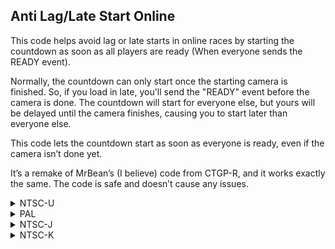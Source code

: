 ## Anti Lag/Late Start Online

This code helps avoid lag or late starts in online races by starting the countdown as soon as all players are ready (When everyone sends the READY event).

Normally, the countdown can only start once the starting camera is finished. So, if you load in late, you'll send the "READY" event before the camera is done. The countdown will start for everyone else, but yours will be delayed until the camera finishes, causing you to start later than everyone else.

This code lets the countdown start as soon as everyone is ready, even if the camera isn’t done yet.

It’s a remake of MrBean’s (I believe) code from CTGP-R, and it works exactly the same. The code is safe and doesn’t cause any issues.

<details>
<summary>NTSC-U</summary>

```powerpc
C252E8E8 00000004
819E8F68 818C0B70
2C0C0007 41800008
38600001 2C030000
60000000 00000000
```
</details>

<details>
<summary>PAL</summary>

```powerpc
C2533430 00000004
819E28D8 818C0B70
2C0C0007 41800008
38600001 2C030000
60000000 00000000
```
</details>

<details>
<summary>NTSC-J</summary>

```powerpc
C2532DB0 00000004
819E8F68 818C0B70
2C0C0007 41800008
38600001 2C030000
60000000 00000000
```
</details>

<details>
<summary>NTSC-K</summary>

```powerpc
C2521488 00000004
819E4298 818C0B70
2C0C0007 41800008
38600001 2C030000
60000000 00000000
```
</details>